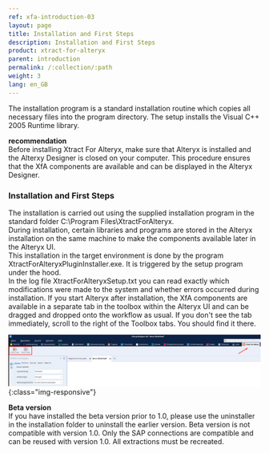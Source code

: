 ```yaml
---
ref: xfa-introduction-03
layout: page
title: Installation and First Steps
description: Installation and First Steps
product: xtract-for-alteryx
parent: introduction
permalink: /:collection/:path
weight: 3
lang: en_GB
---
```


The installation program is a standard installation routine which copies all necessary files into the program directory.
The setup installs the Visual C++ 2005 Runtime library.  

**recommendation**<br>
Before installing Xtract For Alteryx, make sure that Alteryx is installed and the Alterxy Designer is closed on your computer.
This procedure ensures that the XfA components are available and can be displayed in the Alteryx Designer.


### Installation and First Steps

The installation is carried out using the supplied installation program in the standard folder C:\Program Files\XtractForAlteryx. <br>
During installation, certain libraries and programs are stored in the Alteryx installation on the same machine to make the components available later in the Alteryx UI. <br>
This installation in the target environment is done by the program XtractForAlteryxPluginInstaller.exe. It is triggered by the setup program under the hood. <br>
In the log file XtractForAlteryxSetup.txt you can read exactly which modifications were made to the system and whether errors occurred during installation.
If you start Alteryx after installation, the XfA components are available in a separate tab in the toolbox within the Alteryx UI and can be dragged and dropped onto the workflow as usual.
If you don't see the tab immediately, scroll to the right of the Toolbox tabs. You should find it there.

![Designer](/img/content/xtract_for_alteryx_tools.png){:class="img-responsive"}


**Beta version**<br>
If you have installed the beta version prior to 1.0, please use the uninstaller in the installation folder to uninstall the earlier version. 
Beta version is not compatible with version 1.0. Only the SAP connections are compatible and can be reused with version 1.0. All extractions must be recreated. 

